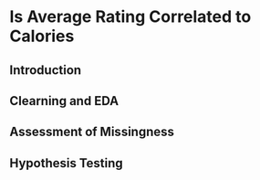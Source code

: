 # Is Average Rating Correlated to Calories 

## Introduction

## Clearning and EDA

## Assessment of Missingness

## Hypothesis Testing